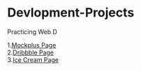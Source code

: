 # Devlopment-Projects
Practicing Web D

1.[Mockplus Page](https://vaishnavim1610.github.io/Development-Projects/Mockplus/)<br>
2.[Dribbble Page](https://vaishnavim1610.github.io/Development-Projects/Dribbble/)<br>
3.[Ice Cream Page](https://vaishnavim1610.github.io/Development-Projects/IceCream/)
